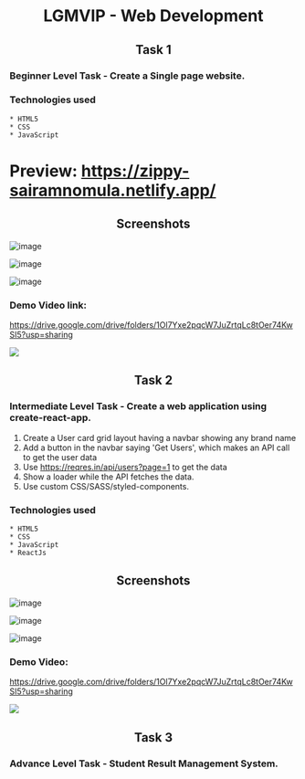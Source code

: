 <h1 align="center">LGMVIP - Web Development</h1>

<h2 align="center">Task 1</h2>

### Beginner Level Task - Create a Single page website.
### Technologies used
    * HTML5
    * CSS
    * JavaScript

# Preview: https://zippy-sairamnomula.netlify.app/

<h2 align="center">Screenshots</h2>

![image](https://user-images.githubusercontent.com/78247889/139385733-097abece-9f62-4b50-9127-dbf3bc0814f2.png)

![image](https://user-images.githubusercontent.com/78247889/139385843-bb1cffe6-539f-4a3d-ab36-f45b36eb8dd7.png)

![image](https://user-images.githubusercontent.com/78247889/139385918-f9455a84-abc8-4ff0-a422-de6b552d32d2.png)
### Demo Video link:
https://drive.google.com/drive/folders/1Ol7Yxe2pqcW7JuZrtqLc8tOer74KwSI5?usp=sharing

<img src="https://user-images.githubusercontent.com/73097560/115834477-dbab4500-a447-11eb-908a-139a6edaec5c.gif">

<h2 align="center">Task 2</h2>

### Intermediate Level Task - Create a web application using create-react-app.
1. Create a User card grid layout having a navbar showing any brand name 
2. Add a button in the navbar saying 'Get Users', which makes an API call to get the user data
3. Use https://reqres.in/api/users?page=1 to get the data 
4. Show a loader while the API fetches the data. 
5. Use custom CSS/SASS/styled-components.

### Technologies used
    * HTML5
    * CSS
    * JavaScript
    * ReactJs

<h2 align="center">Screenshots</h2>

![image](https://user-images.githubusercontent.com/78247889/140263231-602b0e72-36b6-45cb-86e9-758b0dcd415b.png)

![image](https://user-images.githubusercontent.com/78247889/140263262-71c469b5-eb73-45bd-9f01-75299268ba83.png)

![image](https://user-images.githubusercontent.com/78247889/140263287-66463ed7-7670-435c-94c6-101e1d83ea3b.png)
### Demo Video:
https://drive.google.com/drive/folders/1Ol7Yxe2pqcW7JuZrtqLc8tOer74KwSI5?usp=sharing

<img src="https://user-images.githubusercontent.com/73097560/115834477-dbab4500-a447-11eb-908a-139a6edaec5c.gif">

<h2 align="center">Task 3</h2>

### Advance Level Task - Student Result Management System.
<!-- ### Technologies used
    * HTML5
    * CSS
    * JavaScript
    * PHP
    * MySQL

<h2 align="center">Screenshots</h2>

### Demo Video: 
https://drive.google.com/drive/folders/1Ol7Yxe2pqcW7JuZrtqLc8tOer74KwSI5?usp=sharing
-->